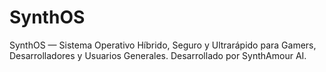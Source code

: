 # SynthOS
SynthOS — Sistema Operativo Híbrido, Seguro y Ultrarápido para Gamers, Desarrolladores y Usuarios Generales. Desarrollado por SynthAmour AI.
